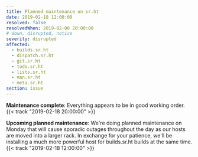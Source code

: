 ```yaml
---
title: Planned maintenance on sr.ht
date: 2019-02-18 12:00:00
resolved: false
resolvedWhen: 2019-02-08 20:00:00
# down, disrupted, notice
severity: disrupted
affected:
  - builds.sr.ht
  - dispatch.sr.ht
  - git.sr.ht
  - todo.sr.ht
  - lists.sr.ht
  - man.sr.ht
  - meta.sr.ht
section: issue
---
```


**Maintenance complete**:
Everything appears to be in good working order.
{{< track "2019-02-18 20:00:00" >}}


**Upcoming planned maintenance**:
We're doing planned maintenance on Monday that will cause sporadic outages
throughout the day as our hosts are moved into a larger rack. In exchange for
your patience, we'll be installing a much more powerful host for builds.sr.ht
builds at the same time.
{{< track "2019-02-18 12:00:00" >}}

